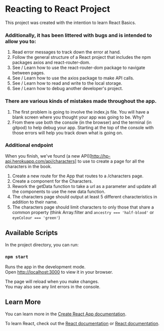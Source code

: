 # Reacting to React Project

This project was created with the intention to learn React Basics.

### Additionally, it has been littered with bugs and is intended to allow you to:
1. Read error messages to track down the error at hand.
2. Follow the general structure of a React project that includes the npm packages axios and react-router-dom.
3. See / Learn how to use the react-router-dom package to navigate between pages.
4. See / Learn how to use the axios package to make API calls.
5. See / Learn how to read and write to the local storage.
6. See / Learn how to debug another developer's project. 

### There are various kinds of mistakes made throughout the app. 
1. The first problem is going to involve the index.js file. You will have a blank screen where you thought your app was going to be. Why?
2. From there use both the console (in the browser) and the terminal (in gitpod) to help debug your app. Starting at the top of the console with those errors will help you track down what is going on.

### Additional endpoint
When you finish, we've found (a new API)[http://hp-api.herokuapp.com/api/characters] to use to create a page for all the characters in the book. 

1. Create a new route for the App that routes to a /characters page.
2. Create a component for the Characters.
3. Rework the getData function to take a url as a parameter and update all the components to use the new data function.
4. The characters page should output at least 5 different characteristics in addition to their name.
5. The characters page should limit characters to only those that share a common property (think Array.filter and `ancestry === 'half-blood'` or `eyeColour === 'green'`)


## Available Scripts

In the project directory, you can run:

### `npm start`

Runs the app in the development mode.\
Open [http://localhost:3000](http://localhost:3000) to view it in your browser.

The page will reload when you make changes.\
You may also see any lint errors in the console.

## Learn More

You can learn more in the [Create React App documentation](https://facebook.github.io/create-react-app/docs/getting-started).

To learn React, check out the [React documentation](https://reactjs.org/) or [React documentation](https://reactjs.org/).

